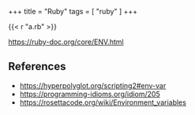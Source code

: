 +++
title = "Ruby"
tags = [ "ruby" ]
+++

{{< r "a.rb" >}}

<https://ruby-doc.org/core/ENV.html>

## References

- <https://hyperpolyglot.org/scripting2#env-var>
- <https://programming-idioms.org/idiom/205>
- <https://rosettacode.org/wiki/Environment_variables>
